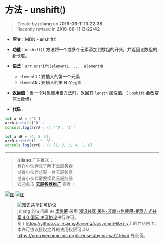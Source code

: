 方法 - unshift()
===

> Create by **jsliang** on **2019-06-11 13:22:38**  
> Recently revised in **2019-06-11 13:22:42**

* **原文**：[MDN - unshift()](https://developer.mozilla.org/zh-CN/docs/Web/JavaScript/Reference/Global_Objects/Array/unshift)

* **功能**：`unshift()` 方法将一个或多个元素添加到数组的开头，并返回该数组的新长度。

* **语法**：`arr.unshift(element1, ..., elementN)`
  * `element1`：要插入的第一个元素
  * `elementN`：要插入的第 N 个元素

* **返回值**：当一个对象调用该方法时，返回其 `length` 属性值。（ `unshift` 会改变原本数组）

* **代码**：

```js
let arrA = ['1'];
arrA.unshift('0');
console.log(arrA); // ['0', '1']

let arrB = [4, 5, 6];
arrB.unshift(1, 2, 3);
console.log(arrB); // [1, 2, 3, 4, 5, 6]
```

---

> **jsliang** 广告推送：  
> 也许小伙伴想了解下云服务器  
> 或者小伙伴想买一台云服务器  
> 或者小伙伴需要续费云服务器  
> 欢迎点击 **[云服务器推广](https://github.com/LiangJunrong/document-library/blob/master/other-library/Monologue/%E7%A8%B3%E9%A3%9F%E8%89%B0%E9%9A%BE.md)** 查看！

[![图](../../../public-repertory/img/z-small-seek-ali-3.jpg)](https://promotion.aliyun.com/ntms/act/qwbk.html?userCode=w7hismrh)
[![图](../../../public-repertory/img/z-small-seek-tencent-2.jpg)](https://cloud.tencent.com/redirect.php?redirect=1014&cps_key=49f647c99fce1a9f0b4e1eeb1be484c9&from=console)

> <a rel="license" href="http://creativecommons.org/licenses/by-nc-sa/4.0/"><img alt="知识共享许可协议" style="border-width:0" src="https://i.creativecommons.org/l/by-nc-sa/4.0/88x31.png" /></a><br /><span xmlns:dct="http://purl.org/dc/terms/" property="dct:title">jsliang 的文档库</span> 由 <a xmlns:cc="http://creativecommons.org/ns#" href="https://github.com/LiangJunrong/document-library" property="cc:attributionName" rel="cc:attributionURL">梁峻荣</a> 采用 <a rel="license" href="http://creativecommons.org/licenses/by-nc-sa/4.0/">知识共享 署名-非商业性使用-相同方式共享 4.0 国际 许可协议</a>进行许可。<br />基于<a xmlns:dct="http://purl.org/dc/terms/" href="https://github.com/LiangJunrong/document-library" rel="dct:source">https://github.com/LiangJunrong/document-library</a>上的作品创作。<br />本许可协议授权之外的使用权限可以从 <a xmlns:cc="http://creativecommons.org/ns#" href="https://creativecommons.org/licenses/by-nc-sa/2.5/cn/" rel="cc:morePermissions">https://creativecommons.org/licenses/by-nc-sa/2.5/cn/</a> 处获得。